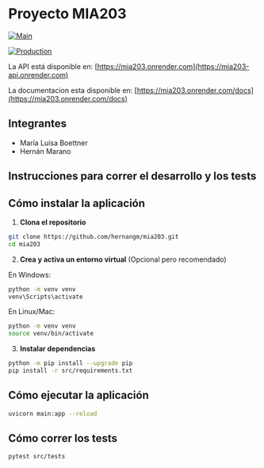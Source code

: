 # Proyecto MIA203

[![Main](https://github.com/hernangm/mia203/actions/workflows/CICD.yaml/badge.svg?branch=main)](https://github.com/hernangm/mia203/actions/workflows/CICD.yaml)

[![Production](https://github.com/hernangm/mia203/actions/workflows/CICD.yaml/badge.svg?branch=production)](https://github.com/hernangm/mia203/actions/workflows/CICD.yaml)

La API está disponible en: [https://mia203.onrender.com](https://mia203-api.onrender.com)

La documentacion esta disponible en: [https://mia203.onrender.com/docs](https://mia203.onrender.com/docs)

## Integrantes

- María Luisa Boettner
- Hernán Marano

## Instrucciones para correr el desarrollo y los tests

## Cómo instalar la aplicación

1. **Clona el repositorio**

```bash
git clone https://github.com/hernangm/mia203.git
cd mia203
```

2. **Crea y activa un entorno virtual** (Opcional pero recomendado)

En Windows:
```bash
python -m venv venv
venv\Scripts\activate
```
En Linux/Mac:
```bash
python -m venv venv
source venv/bin/activate
```

3. **Instalar dependencias**

```bash
python -m pip install --upgrade pip
pip install -r src/requirements.txt
```

## Cómo ejecutar la aplicación

```bash
uvicorn main:app --reload
```

## Cómo correr los tests

```bash
pytest src/tests
```